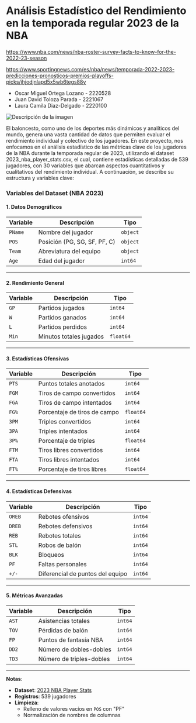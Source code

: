 # Análisis Estadístico del Rendimiento en la temporada regular 2023 de la NBA

https://www.nba.com/news/nba-roster-survey-facts-to-know-for-the-2022-23-season

https://www.sportingnews.com/es/nba/news/temporada-2022-2023-predicciones-pronosticos-premios-playoffs-picks/jhjodjnlapd5x5wb6tegs88y


* Oscar Miguel Ortega Lozano - 2220528
* Juan David Toloza Parada - 2221067
* Laura Camila Diaz-Delgado - 2220100

![Descripción de la imagen](https://raw.githubusercontent.com/LauraCD2/estadisticos/main/Images/istockphoto-1480105317-612x612.jpg)

El baloncesto, como uno de los deportes más dinámicos y analíticos del mundo, genera una vasta cantidad de datos que permiten evaluar el rendimiento individual y colectivo de los jugadores. En este proyecto, nos enfocamos en el análisis estadístico de las métricas clave de los jugadores de la NBA durante la temporada regular de 2023, utilizando el dataset 2023_nba_player_stats.csv, el cual, contiene estadísticas detalladas de 539 jugadores, con 30 variables que abarcan aspectos cuantitativos y cualitativos del rendimiento individual. A continuación, se describe su estructura y variables clave:

### Variables del Dataset (NBA 2023)

#### 1. Datos Demográficos
| **Variable** | **Descripción**                          | **Tipo**   |
|--------------|------------------------------------------|-------------|
| `PName`      | Nombre del jugador                       | `object`    |
| `POS`        | Posición (PG, SG, SF, PF, C)             | `object`    |
| `Team`       | Abreviatura del equipo                   | `object`    |
| `Age`        | Edad del jugador                         | `int64`     |

---

#### 2. Rendimiento General
| **Variable** | **Descripción**                          | **Tipo**   |
|--------------|------------------------------------------|-------------|
| `GP`         | Partidos jugados                         | `int64`     |
| `W`          | Partidos ganados                         | `int64`     |
| `L`          | Partidos perdidos                        | `int64`     |
| `Min`        | Minutos totales jugados                  | `float64`   |

---

#### 3. Estadísticas Ofensivas
| **Variable** | **Descripción**                          | **Tipo**   |
|--------------|------------------------------------------|-------------|
| `PTS`        | Puntos totales anotados                  | `int64`     |
| `FGM`        | Tiros de campo convertidos               | `int64`     |
| `FGA`        | Tiros de campo intentados                | `int64`     |
| `FG%`        | Porcentaje de tiros de campo             | `float64`   |
| `3PM`        | Triples convertidos                      | `int64`     |
| `3PA`        | Triples intentados                       | `int64`     |
| `3P%`        | Porcentaje de triples                    | `float64`   |
| `FTM`        | Tiros libres convertidos                 | `int64`     |
| `FTA`        | Tiros libres intentados                  | `int64`     |
| `FT%`        | Porcentaje de tiros libres               | `float64`   |

---

#### 4. Estadísticas Defensivas
| **Variable** | **Descripción**                          | **Tipo**   |
|--------------|------------------------------------------|-------------|
| `OREB`       | Rebotes ofensivos                        | `int64`     |
| `DREB`       | Rebotes defensivos                       | `int64`     |
| `REB`        | Rebotes totales                          | `int64`     |
| `STL`        | Robos de balón                           | `int64`     |
| `BLK`        | Bloqueos                                 | `int64`     |
| `PF`         | Faltas personales                        | `int64`     |
| `+/-`        | Diferencial de puntos del equipo         | `int64`     |

---

#### 5. Métricas Avanzadas
| **Variable** | **Descripción**                          | **Tipo**   |
|--------------|------------------------------------------|-------------|
| `AST`        | Asistencias totales                      | `int64`     |
| `TOV`        | Pérdidas de balón                        | `int64`     |
| `FP`         | Puntos de fantasía NBA                   | `int64`     |
| `DD2`        | Número de dobles-dobles                  | `int64`     |
| `TD3`        | Número de triples-dobles                 | `int64`     |

---

**Notas**:  
- **Dataset**: [2023 NBA Player Stats](https://www.kaggle.com/datasets/amirhosseinmirzaie/nba-players-stats2023-season)  
- **Registros**: 539 jugadores  
- **Limpieza**:  
  - Relleno de valores vacíos en `POS` con "PF"  
  - Normalización de nombres de columnas  
